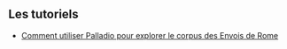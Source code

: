 ## Les tutoriels

* [Comment utiliser Palladio pour explorer le corpus des Envois de Rome](./tuto_palladio.md)
